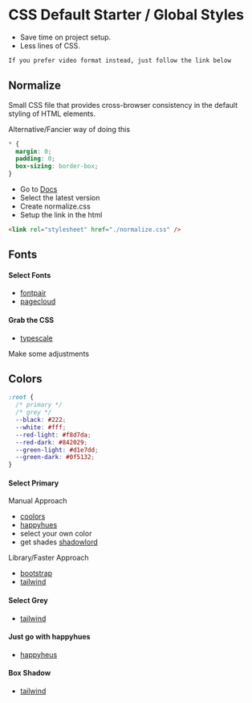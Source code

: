 # CSS Default Starter / Global Styles

- Save time on project setup.
- Less lines of CSS.

```html
If you prefer video format instead, just follow the link below
```

## Normalize

Small CSS file that provides cross-browser consistency in the default styling of HTML elements.

Alternative/Fancier way of doing this

```css
* {
  margin: 0;
  padding: 0;
  box-sizing: border-box;
}
```

- Go to [Docs ](https://necolas.github.io/normalize.css/)
- Select the latest version
- Create normalize.css
- Setup the link in the html

```html
<link rel="stylesheet" href="./normalize.css" />
```

## Fonts

#### Select Fonts

- [fontpair](https://www.fontpair.co/)
- [pagecloud](https://www.pagecloud.com/blog/best-google-fonts-pairings)

#### Grab the CSS

- [typescale](https://type-scale.com/)

Make some adjustments

## Colors

```css
:root {
  /* primary */
  /* grey */
  --black: #222;
  --white: #fff;
  --red-light: #f8d7da;
  --red-dark: #842029;
  --green-light: #d1e7dd;
  --green-dark: #0f5132;
}
```

#### Select Primary

Manual Approach

- [coolors](https://coolors.co/)
- [happyhues](https://www.happyhues.co/)
- select your own color
- get shades [shadowlord](https://noeldelgado.github.io/shadowlord/#73fdad)

Library/Faster Approach

- [bootstrap](https://getbootstrap.com/docs/5.0/customize/color/#color-sass-maps)
- [tailwind](https://tailwindcss.com/docs/customizing-colors#color-palette-reference)

#### Select Grey

- [tailwind](https://tailwindcss.com/docs/customizing-colors#color-palette-reference)

#### Just go with happyhues

- [happyheus](https://www.happyhues.co/)

#### Box Shadow

- [tailwind](https://tailwindcss.com/docs/box-shadow)
